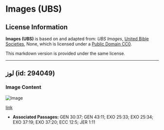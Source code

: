 # Images (UBS)

## License Information

**Images (UBS)** is based on and adapted from: _UBS Images_, [United Bible Societies](https://unitedbiblesocieties.org/), None, which is licensed under a [Public Domain CC0](https://creativecommons.org/public-domain/cc0/).

This markdown version is provided under the same license.



--------------------------------

## لوز (id: 294049)

### Image Content

![Image](https://cdn.aquifer.bible/aquifer-content/resources/Media/WEB-0021_almond.jpg)

[link](https://cdn.aquifer.bible/aquifer-content/resources/Media/WEB-0021_almond.jpg)

* **Associated Passages:** GEN 30:37; GEN 43:11; EXO 25:33; EXO 25:34; EXO 37:19; EXO 37:20; ECC 12:5; JER 1:11

